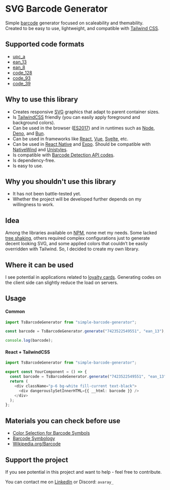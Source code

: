 # SVG Barcode Generator

Simple [barcode](https://en.wikipedia.org/wiki/Barcode) generator focused on scaleability and themability.\
Created to be easy to use, lightweight, and compatible with [Tailwind CSS](Tailwind).

## Supported code formats

- [upc_a](https://en.wikipedia.org/wiki/Universal_Product_Code)
- [ean_13](https://en.wikipedia.org/wiki/International_Article_Number)
- [ean_8](https://en.wikipedia.org/wiki/International_Article_Number)
- [code_128](https://en.wikipedia.org/wiki/Code_128)
- [code_93](https://en.wikipedia.org/wiki/Code_93)
- [code_39](https://en.wikipedia.org/wiki/Code_39)

## Why to use this library

- Creates responsive [SVG](https://en.wikipedia.org/wiki/SVG) graphics that adapt to parent container sizes.
- Is [TailwindCSS](https://tailwindcss.com/) friendly (you can easily apply foreground and background colors).
- Can be used in the browser ([ES2017](https://caniuse.com/?search=es2017)) and in runtimes such as
  [Node](https://nodejs.org/), [Deno](https://deno.com/), and [Bun](https://bun.sh/).
- Can be used in frameworks like [React](https://react.dev/), [Vue](https://vuejs.org/), [Svelte](https://svelte.dev/),
  etc.
- Can be used in [React Native](https://reactnative.dev/) and [Expo](https://expo.dev/). Should be compatible with
  [NativeWind](https://www.nativewind.dev/) and [Unistyles](https://www.unistyl.es/).
- Is compatible with
  [Barcode Detection API codes](https://developer.mozilla.org/en-US/docs/Web/API/Barcode_Detection_API#supported_barcode_formats).
- Is dependency-free.
- Is easy to use.

## Why you shouldn't use this library

- It has not been battle-tested yet.
- Whether the project will be developed further depends on my willingness to work.

## Idea

Among the libraries available on [NPM](https://www.npmjs.com/), none met my needs. Some lacked
[tree shaking](https://developer.mozilla.org/en-US/docs/Glossary/Tree_shaking), others required complex configurations
just to generate decent looking SVG, and some applied colors that couldn’t be easily overridden with Tailwind. So, I
decided to create my own library.

## Where it can be used

I see potential in applications related to [loyalty cards](https://en.wikipedia.org/wiki/Loyalty_program). Generating
codes on the client side can slightly reduce the load on servers.

## Usage

#### Common

```ts
import TsBarcodeGenerator from "simple-barcode-generator";

const barcode = TsBarcodeGenerator.generate("7423522549551", "ean_13");

console.log(barcode);
```

#### React + TailwindCSS

```ts
import TsBarcodeGenerator from "simple-barcode-generator";

export const YourComponent = () => {
  const barcode = TsBarcodeGenerator.generate("7423522549551", "ean_13");
  return (
    <div className="p-6 bg-white fill-current text-black">
      <div dangerouslySetInnerHTML={{ __html: barcode }} />
    </div>
  );
};
```

## Materials you can check before use

- [Color Selection for Barcode Symbols](https://www.barcode.graphics/upc-color-guide)
- [Barcode Symbology](https://www.scandit.com/products/barcode-scanning/symbologies)
- [Wikipedia.org/Barcode](https://en.wikipedia.org/wiki/Barcode)

## Support the project

If you see potential in this project and want to help - feel free to contribute.

You can contact me on [LinkedIn](https://www.linkedin.com/in/wasowsky/) or Discord: `avaray_`
